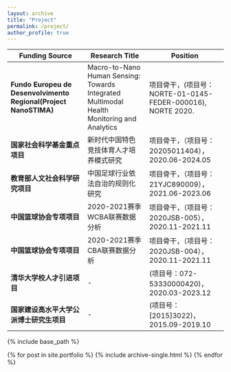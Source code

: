 ```yaml
---
layout: archive
title: "Project"
permalink: /project/
author_profile: true
---
```


|**Funding Source**|**Research Title**|**Position**|
|----------|------------|-----|
| **Fundo Europeu de Desenvolvimento Regional(Project NanoSTIMA)** | Macro-to-Nano Human Sensing: Towards Integrated Multimodal Health Monitoring and Analytics | 项目骨干，(项目号：NORTE-01-0145-FEDER-000016), NORTE 2020. |
| **国家社会科学基金重点项目** | 新时代中国特色竞技体育人才培养模式研究 | 项目骨干，（项目号：20205011404），2020.06-2024.05 |
| **教育部人文社会科学研究项目** | 中国足球行业依法自治的规则化研究 | 项目骨干，（项目号：21YJC890009），2021.06-2023.06 |
| **中国篮球协会专项项目** | 2020-2021赛季WCBA联赛数据分析 | 项目骨干，（项目号：2020JSB-005），2020.11-2021.11 |
| **中国篮球协会专项项目** | 2020-2021赛季CBA联赛数据分析 | 项目骨干，（项目号：2020JSB-004），2020.11-2021.11 |
| **清华大学校人才引进项目** | - | (项目号：072-53330000420)，2020.03-2023.12 |
| **国家建设高水平大学公派博士研究生项目** | - | (项目号：[2015]3022)，2015.09-2019.10 |


{% include base_path %}

{% for post in site.portfolio %}
  {% include archive-single.html %}
{% endfor %}

